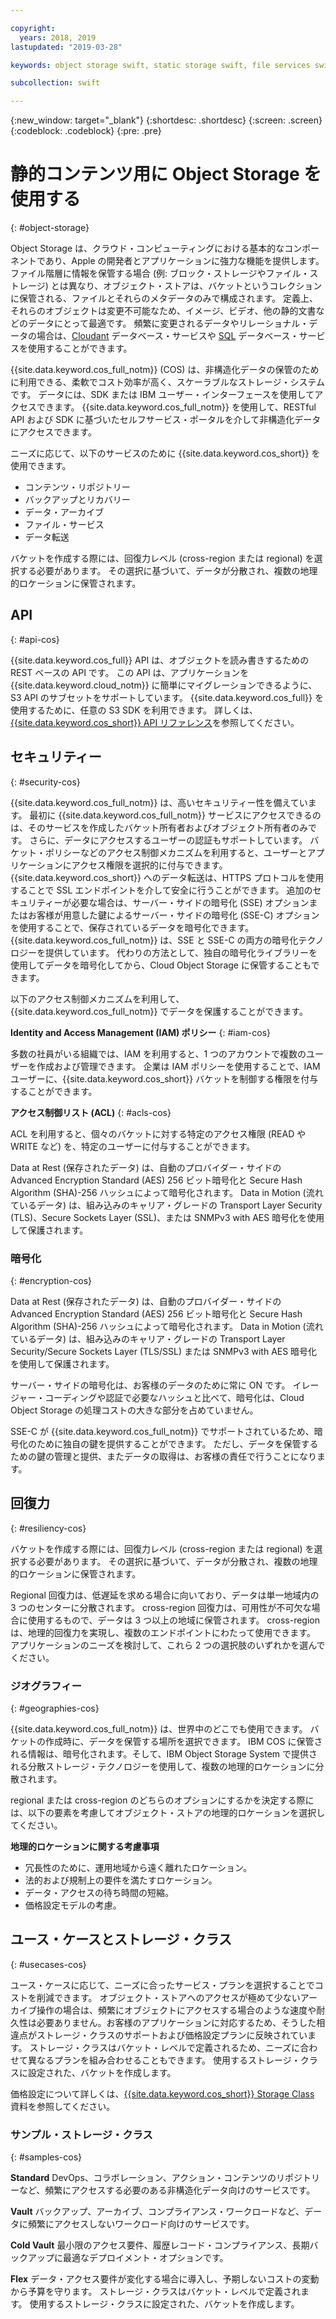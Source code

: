```yaml
---

copyright:
  years: 2018, 2019
lastupdated: "2019-03-28"

keywords: object storage swift, static storage swift, file services swift, swift storage class, cos swift, swift data encryption, static swift

subcollection: swift

---
```


{:new_window: target="_blank"}
{:shortdesc: .shortdesc}
{:screen: .screen}
{:codeblock: .codeblock}
{:pre: .pre}

# 静的コンテンツ用に Object Storage を使用する
{: #object-storage}

Object Storage は、クラウド・コンピューティングにおける基本的なコンポーネントであり、Apple の開発者とアプリケーションに強力な機能を提供します。 ファイル階層に情報を保管する場合 (例: ブロック・ストレージやファイル・ストレージ) とは異なり、オブジェクト・ストアは、バケットというコレクションに保管される、ファイルとそれらのメタデータのみで構成されます。 定義上、それらのオブジェクトは変更不可能なため、イメージ、ビデオ、他の静的文書などのデータにとって最適です。 頻繁に変更されるデータやリレーショナル・データの場合は、[Cloudant](/docs/swift/data?topic=swift-cloudant#cloudant) データベース・サービスや [SQL](/docs/swift/data?topic=swift-sql_data#sql_data) データベース・サービスを使用することができます。

{{site.data.keyword.cos_full_notm}} (COS) は、非構造化データの保管のために利用できる、柔軟でコスト効率が高く、スケーラブルなストレージ・システムです。 データには、SDK または IBM ユーザー・インターフェースを使用してアクセスできます。 {{site.data.keyword.cos_full_notm}} を使用して、RESTful API および SDK に基づいたセルフサービス・ポータルを介して非構造化データにアクセスできます。 

ニーズに応じて、以下のサービスのために {{site.data.keyword.cos_short}} を使用できます。

* コンテンツ・リポジトリー
* バックアップとリカバリー
* データ・アーカイブ
* ファイル・サービス
* データ転送

バケットを作成する際には、回復力レベル (cross-region または regional) を選択する必要があります。 その選択に基づいて、データが分散され、複数の地理的ロケーションに保管されます。

## API
{: #api-cos}

{{site.data.keyword.cos_full}} API は、オブジェクトを読み書きするための REST ベースの API です。 この API は、アプリケーションを {{site.data.keyword.cloud_notm}} に簡単にマイグレーションできるように、S3 API のサブセットをサポートしています。 {{site.data.keyword.cos_full}} を使用するために、任意の S3 SDK を利用できます。 詳しくは、[{{site.data.keyword.cos_short}} API リファレンス](/docs/services/cloud-object-storage/api-reference?topic=cloud-object-storage-compatibility-api-about#about-the-ibm-cloud-object-storage-api)を参照してください。

## セキュリティー
{: #security-cos}

{{site.data.keyword.cos_full_notm}} は、高いセキュリティー性を備えています。 最初に {{site.data.keyword.cos_full_notm}} サービスにアクセスできるのは、そのサービスを作成したバケット所有者およびオブジェクト所有者のみです。 さらに、データにアクセスするユーザーの認証もサポートしています。 バケット・ポリシーなどのアクセス制御メカニズムを利用すると、ユーザーとアプリケーションにアクセス権限を選択的に付与できます。 {{site.data.keyword.cos_short}} へのデータ転送は、HTTPS プロトコルを使用することで SSL エンドポイントを介して安全に行うことができます。 追加のセキュリティーが必要な場合は、サーバー・サイドの暗号化 (SSE) オプションまたはお客様が用意した鍵によるサーバー・サイドの暗号化 (SSE-C) オプションを使用することで、保存されているデータを暗号化できます。 {{site.data.keyword.cos_full_notm}} は、SSE と SSE-C の両方の暗号化テクノロジーを提供しています。 代わりの方法として、独自の暗号化ライブラリーを使用してデータを暗号化してから、Cloud Object Storage に保管することもできます。

以下のアクセス制御メカニズムを利用して、{{site.data.keyword.cos_full_notm}} でデータを保護することができます。

**Identity and Access Management (IAM) ポリシー**
{: #iam-cos}

多数の社員がいる組織では、IAM を利用すると、1 つのアカウントで複数のユーザーを作成および管理できます。 企業は IAM ポリシーを使用することで、IAM ユーザーに、{{site.data.keyword.cos_short}} バケットを制御する権限を付与することができます。

**アクセス制御リスト (ACL)**
{: #acls-cos}

ACL を利用すると、個々のバケットに対する特定のアクセス権限 (READ や WRITE など) を、特定のユーザーに付与することができます。

Data at Rest (保存されたデータ) は、自動のプロバイダー・サイドの Advanced Encryption Standard (AES) 256 ビット暗号化と Secure Hash Algorithm (SHA)-256 ハッシュによって暗号化されます。 Data in Motion (流れているデータ) は、組み込みのキャリア・グレードの Transport Layer Security (TLS)、Secure Sockets Layer (SSL)、または SNMPv3 with AES 暗号化を使用して保護されます。

### 暗号化
{: #encryption-cos}

Data at Rest (保存されたデータ) は、自動のプロバイダー・サイドの Advanced Encryption Standard (AES) 256 ビット暗号化と Secure Hash Algorithm (SHA)-256 ハッシュによって暗号化されます。 Data in Motion (流れているデータ) は、組み込みのキャリア・グレードの Transport Layer Security/Secure Sockets Layer (TLS/SSL) または SNMPv3 with AES 暗号化を使用して保護されます。

サーバー・サイドの暗号化は、お客様のデータのために常に ON です。 イレージャー・コーディングや認証で必要なハッシュと比べて、暗号化は、Cloud Object Storage の処理コストの大きな部分を占めていません。

SSE-C が {{site.data.keyword.cos_full_notm}} でサポートされているため、暗号化のために独自の鍵を提供することができます。 ただし、データを保管するための鍵の管理と提供、またデータの取得は、お客様の責任で行うことになります。

## 回復力
{: #resiliency-cos}

バケットを作成する際には、回復力レベル (cross-region または regional) を選択する必要があります。 その選択に基づいて、データが分散され、複数の地理的ロケーションに保管されます。

Regional 回復力は、低遅延を求める場合に向いており、データは単一地域内の 3 つのセンターに分散されます。 cross-region 回復力は、可用性が不可欠な場合に使用するもので、データは 3 つ以上の地域に保管されます。 cross-region は、地理的回復力を実現し、複数のエンドポイントにわたって使用できます。 アプリケーションのニーズを検討して、これら 2 つの選択肢のいずれかを選んでください。

### ジオグラフィー
{: #geographies-cos}

{{site.data.keyword.cos_full_notm}} は、世界中のどこでも使用できます。 バケットの作成時に、データを保管する場所を選択できます。 IBM COS に保管される情報は、暗号化されます。そして、IBM Object Storage System で提供される分散ストレージ・テクノロジーを使用して、複数の地理的ロケーションに分散されます。 

regional または cross-region のどちらのオプションにするかを決定する際には、以下の要素を考慮してオブジェクト・ストアの地理的ロケーションを選択してください。

**地理的ロケーションに関する考慮事項**
* 冗長性のために、運用地域から遠く離れたロケーション。
* 法的および規制上の要件を満たすロケーション。
* データ・アクセスの待ち時間の短縮。
* 価格設定モデルの考慮。

## ユース・ケースとストレージ・クラス
{: #usecases-cos}

ユース・ケースに応じて、ニーズに合ったサービス・プランを選択することでコストを削減できます。 オブジェクト・ストアへのアクセスが極めて少ないアーカイブ操作の場合は、頻繁にオブジェクトにアクセスする場合のような速度や耐久性は必要ありません。お客様のアプリケーションに対応するため、そうした相違点がストレージ・クラスのサポートおよび価格設定プランに反映されています。 ストレージ・クラスはバケット・レベルで定義されるため、ニーズに合わせて異なるプランを組み合わせることもできます。 使用するストレージ・クラスに設定された、バケットを作成します。

価格設定について詳しくは、[{{site.data.keyword.cos_short}} Storage Class](/docs/services/cloud-object-storage/help?topic=cloud-object-storage-billing#ibm-cos-pricing) 資料を参照してください。

### サンプル・ストレージ・クラス
{: #samples-cos}

**Standard**
DevOps、コラボレーション、アクション・コンテンツのリポジトリーなど、頻繁にアクセスする必要のある非構造化データ向けのサービスです。

**Vault**
バックアップ、アーカイブ、コンプライアンス・ワークロードなど、データに頻繁にアクセスしないワークロード向けのサービスです。

**Cold Vault**
最小限のアクセス要件、履歴レコード・コンプライアンス、長期バックアップに最適なデプロイメント・オプションです。

**Flex** データ・アクセス要件が変化する場合に導入し、予期しないコストの変動から予算を守ります。
ストレージ・クラスはバケット・レベルで定義されます。 使用するストレージ・クラスに設定された、バケットを作成します。
